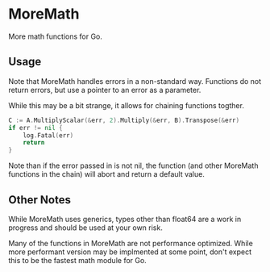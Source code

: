 # MoreMath
 More math functions for Go.

## Usage
Note that MoreMath handles errors in a non-standard way. Functions do not return errors, but use a pointer to an error as a parameter. 

While this may be a bit strange, it allows for chaining functions togther. 

```go
C := A.MultiplyScalar(&err, 2).Multiply(&err, B).Transpose(&err)
if err != nil {
    log.Fatal(err)
    return
}
```

Note than if the error passed in is not nil, the function (and other MoreMath functions in the chain) will abort and return a default value.

## Other Notes

While MoreMath uses generics, types other than float64 are a work in progress and should be used at your own risk.

Many of the functions in MoreMath are not performance optimized. While more performant version may be implmented at some point, don't expect this to be the fastest math module for Go.
